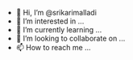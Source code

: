 - 👋 Hi, I’m @srikarimalladi
- 👀 I’m interested in ...
- 🌱 I’m currently learning ...
- 💞️ I’m looking to collaborate on ...
- 📫 How to reach me ...

<!---
srikarimalladi/srikarimalladi is a ✨ special ✨ repository because its `README.md` (this file) appears on your GitHub profile.
You can click the Preview link to take a look at your changes.
--->
